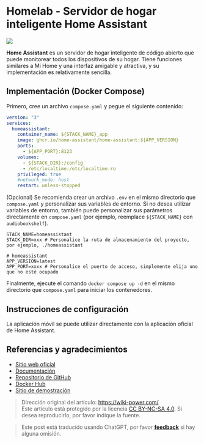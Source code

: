 # Homelab - Servidor de hogar inteligente Home Assistant

![](https://f004.backblazeb2.com/file/wiki-media/img/202306011647498.png)

**Home Assistant** es un servidor de hogar inteligente de código abierto que puede monitorear todos los dispositivos de su hogar. Tiene funciones similares a Mi Home y una interfaz amigable y atractiva, y su implementación es relativamente sencilla.

## Implementación (Docker Compose)

Primero, cree un archivo `compose.yaml` y pegue el siguiente contenido:

```yaml title="compose.yaml"
version: "3"
services:
  homeassistant:
    container_name: ${STACK_NAME}_app
    image: ghcr.io/home-assistant/home-assistant:${APP_VERSION}
    ports:
      - ${APP_PORT}:8123
    volumes:
      - ${STACK_DIR}:/config
      - /etc/localtime:/etc/localtime:ro
    privileged: true
    #network_mode: host
    restart: unless-stopped
```

(Opcional) Se recomienda crear un archivo `.env` en el mismo directorio que `compose.yaml` y personalizar sus variables de entorno. Si no desea utilizar variables de entorno, también puede personalizar sus parámetros directamente en `compose.yaml` (por ejemplo, reemplace `${STACK_NAME}` con `audiobookshelf`).

```dotenv title=".env"
STACK_NAME=homeassistant
STACK_DIR=xxx # Personalice la ruta de almacenamiento del proyecto, por ejemplo, ./homeassistant

# homeassistant
APP_VERSION=latest
APP_PORT=xxxx # Personalice el puerto de acceso, simplemente elija uno que no esté ocupado
```

Finalmente, ejecute el comando `docker compose up -d` en el mismo directorio que `compose.yaml` para iniciar los contenedores.

## Instrucciones de configuración

La aplicación móvil se puede utilizar directamente con la aplicación oficial de Home Assistant.

## Referencias y agradecimientos

- [Sitio web oficial](https://www.home-assistant.io/)
- [Documentación](https://www.home-assistant.io/installation/generic-x86-64#docker-compose)
- [Repositorio de GitHub](https://github.com/home-assistant)
- [Docker Hub](https://hub.docker.com/r/homeassistant/home-assistant)
- [Sitio de demostración](https://demo.home-assistant.io/#/lovelace/0)

> Dirección original del artículo: <https://wiki-power.com/>  
> Este artículo está protegido por la licencia [CC BY-NC-SA 4.0](https://creativecommons.org/licenses/by/4.0/deed.zh). Si desea reproducirlo, por favor indique la fuente.

> Este post está traducido usando ChatGPT, por favor [**feedback**](https://github.com/linyuxuanlin/Wiki_MkDocs/issues/new) si hay alguna omisión.